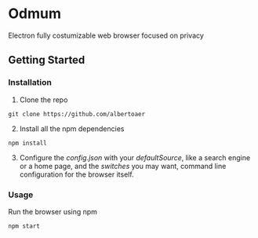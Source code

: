 # Odmum

Electron fully costumizable web browser focused on privacy

## Getting Started

### Installation

1. Clone the repo
```
git clone https://github.com/albertoaer
```
2. Install all the npm dependencies
```
npm install
```
3. Configure the *config.json* with your *defaultSource*, like a search engine or a home page, and the *switches* you may want, command line configuration for the browser itself.

### Usage

Run the browser using npm
```
npm start
```
